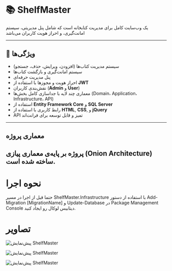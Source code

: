 # 📚 ShelfMaster

یک وب‌سایت کامل برای مدیریت کتابخانه است که شامل پنل مدیریتی، سیستم امانت‌گیری، و احراز هویت کاربران می‌باشد

---

## 🚀 ویژگی‌ها

- سیستم مدیریت کتاب‌ها (افزودن، ویرایش، حذف، جستجو)
- سیستم امانت‌گیری و بازگشت کتاب‌ها
- پنل مدیریت حرفه‌ای
- احراز هویت و مجوزها با استفاده از **JWT**
- نقش‌بندی کاربران (**Admin** و **User**)
- معماری چند لایه با جداسازی کامل بخش‌ها (Domain، Application، Infrastructure، API)
- استفاده از **Entity Framework Core** و **SQL Server**
- رابط کاربری با استفاده از **HTML**, **CSS**, و **jQuery**
- API تمیز و قابل توسعه برای فرانت‌اند

---

## معماری پروژه

پروژه بر پایه‌ی معماری پیازی (Onion Architecture) ساخته شده است.
---
# نحوه اجرا

حتما قبل از اجرا در مسیر ShelfMaster.Infrastructure با استفاده از دستور Add-Migration [MigrationName] و Update-Database در Package Management Console دیتابیس لوکال رو ایجاد کنید. 

# تصاویر
![پیش‌نمایش ShelfMaster](./Images/WebPreview1.png)

![پیش‌نمایش ShelfMaster](./Images/WebPreview2.png)

![پیش‌نمایش ShelfMaster](./Images/WebPreview3.png)
